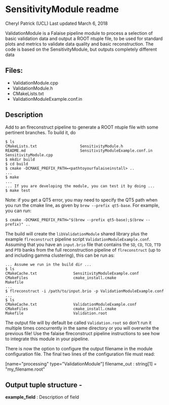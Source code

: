 # SensitivityModule readme


Cheryl Patrick (UCL)
Last updated March 6, 2018

ValidationModule  is a Falaise pipeline module to process a selection of basic validation data and output a ROOT ntuple file, to be used for standard plots and metrics to validate data quality and basic reconstruction. The code is based on the SensitivityModule, but outputs completely different data


## Files:

- ValidationModule.cpp
- ValidationModule.h
- CMakeLists.txt
- ValidationModuleExample.conf.in


## Description

Add to an flreconstruct pipeline to generate a ROOT ntuple file with some pertinent branches. To build it, do

``` console
$ ls
CMakeLists.txt                   SensitivityModule.h
README.md                        SensitivityModuleExample.conf.in
SensitivityModule.cpp
$ mkdir build
$ cd build
$ cmake -DCMAKE_PREFIX_PATH=<pathtoyourfalaiseinstall> ..
...
$ make
...
... If you are developing the module, you can test it by doing ...
$ make test
```

Note: if you get a QT5 error, you may need to specify the QT5 path when you run the cmake line, as given by `brew --prefix qt5-base`. For example, you can run:
``` console
$ cmake -DCMAKE_PREFIX_PATH="$(brew --prefix qt5-base);$(brew --prefix)" ..
``` 

The build will create the `libValidationModule` shared library plus the example `flreconstruct` pipeline
script `ValidationModuleExample.conf`. Assuming that you have an `input.brio` file that contains
the `SD`, `CD`, `TCD`, `TTD` and `PTD` banks from the full reconstruction pipeline of `flreconstruct`
(up to and including gamma clustering), this can be run as:

``` console
... Assume we run in the build dir ...
$ ls
CMakeCache.txt                SensitivityModuleExample.conf
CMakeFiles                    cmake_install.cmake
Makefile
...
$ flreconstruct -i /path/to/input.brio -p ValidationModuleExample.conf
...
$ ls
CMakeCache.txt                ValidationModuleExample.conf
CMakeFiles                    cmake_install.cmake
Makefile                      Validation.root
```

The output file will by default be called `Validation.root` so don’t run it multiple times concurrently in the same directory
or you will overwrite the previous file! Use the falaise flreconstruct pipeline instructions to see how to integrate this module in your pipeline.

There is now the option to configure the output filename in the module configuration file.
The final two lines of the configuration file must read:

[name="processing" type="ValidationModule"]
filename_out : string[1] = "my_filename.root"


## Output tuple structure -

**example_field** : Description of field

